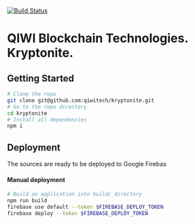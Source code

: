[![Build Status](https://travis-ci.org/qiwitech/kryptonite.svg?branch=master)](https://travis-ci.org/qiwitech/kryptonite)

# QIWI Blockchain Technologies. Kryptonite.

## Getting Started

```bash
# Clone the repo
git clone git@github.com:qiwitech/kryptonite.git
# Go to the repo directory
cd kryptonite
# Install all dependencies
npm i
```

## Deployment

The sources are ready to be deployed to Google Firebas

#### Manual deployment

```bash
# Build an application into build/ directory
npm run build
firebase use default --token $FIREBASE_DEPLOY_TOKEN
firebase deploy --token $FIREBASE_DEPLOY_TOKEN
```
